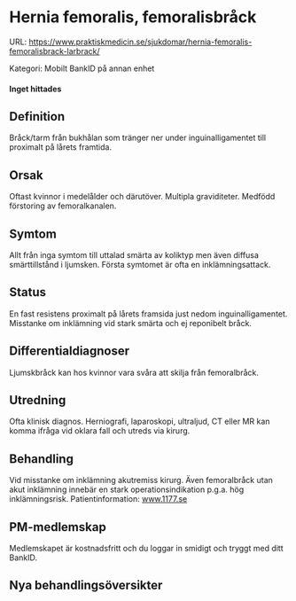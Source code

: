 # Hernia femoralis, femoralisbråck

URL: https://www.praktiskmedicin.se/sjukdomar/hernia-femoralis-femoralisbrack-larbrack/



Kategori: Mobilt BankID på annan enhet

#### Inget hittades

## Definition

Bråck/tarm från bukhålan som tränger ner under inguinalligamentet till proximalt på lårets framtida.

## Orsak

Oftast kvinnor i medelålder och därutöver. Multipla graviditeter. Medfödd förstoring av femoralkanalen.

## Symtom

Allt från inga symtom till uttalad smärta av koliktyp men även diffusa smärttillstånd i ljumsken. Första symtomet är ofta en inklämningsattack.

## Status

En fast resistens proximalt på lårets framsida just nedom inguinalligamentet. Misstanke om inklämning vid stark smärta och ej reponibelt bråck.

## Differentialdiagnoser

Ljumskbråck kan hos kvinnor vara svåra att skilja från femoralbråck.

## Utredning

Ofta klinisk diagnos. Herniografi, laparoskopi, ultraljud, CT eller MR kan komma ifråga vid oklara fall och utreds via kirurg.

## Behandling

Vid misstanke om inklämning akutremiss kirurg. Även femoralbråck utan akut inklämning innebär en stark operationsindikation p.g.a. hög inklämningsrisk.
Patientinformation: www.1177.se

## PM-medlemskap

Medlemskapet är kostnadsfritt och du loggar in smidigt och tryggt med ditt BankID.

## Nya behandlingsöversikter

